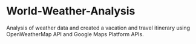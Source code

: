 # World-Weather-Analysis
Analysis of weather data and created a vacation and travel itinerary using OpenWeatherMap API and  Google Maps Platform APIs.
